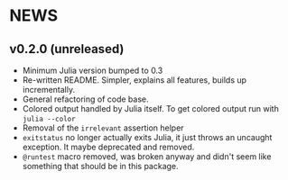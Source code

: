 # NEWS

## v0.2.0 (unreleased)

* Minimum Julia version bumped to 0.3
* Re-written README. Simpler, explains all features, builds up incrementally.
* General refactoring of code base.
* Colored output handled by Julia itself. To get colored output run with `julia --color`
* Removal of the `irrelevant` assertion helper
* `exitstatus` no longer actually exits Julia, it just throws an uncaught exception. It maybe deprecated and removed.
* `@runtest` macro removed, was broken anyway and didn't seem like something that should be in this package.
